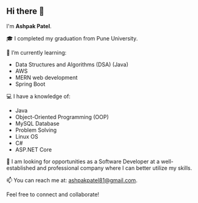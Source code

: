 ## Hi there 👋

I'm **Ashpak Patel**.

🎓 I completed my graduation from Pune University.  

🌱 I’m currently learning:
- Data Structures and Algorithms (DSA) (Java)
- AWS
- MERN web development
- Spring Boot

💻 I have a knowledge of:
- Java
- Object-Oriented Programming (OOP)
- MySQL Database
- Problem Solving
- Linux OS 
- C#
- ASP.NET Core


🚀 I am looking for opportunities as a Software Developer at a well-established and professional company where I can better utilize my skills.

📫 You can reach me at: [ashpakpatel81@gmail.com](mailto:ashpakpatel81@gmail.com).

Feel free to connect and collaborate!
